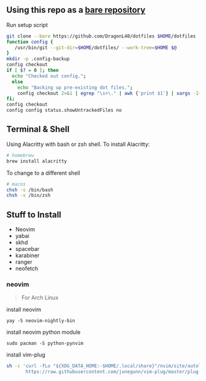 ## Using this repo as a [bare repository](https://www.atlassian.com/git/tutorials/dotfiles)
Run setup script
```bash
git clone --bare https://github.com/DragonL40/dotfiles $HOME/dotfiles
function config {
   /usr/bin/git --git-dir=$HOME/dotfiles/ --work-tree=$HOME $@
}
mkdir -p .config-backup
config checkout
if [ $? = 0 ]; then
  echo "Checked out config.";
  else
    echo "Backing up pre-existing dot files.";
    config checkout 2>&1 | egrep "\s+\." | awk {'print $1'} | xargs -I{} mv {} .config-backup/{}
fi;
config checkout
config config status.showUntrackedFiles no
```

## Terminal & Shell
Using Alacritty with bash or zsh shell.
To install Alacritty:
```bash
# homebrew
brew install alacritty
```
To change to a different shell
```bash
# macos
chsh -s /bin/bash
chsh -s /bin/zsh
```

## Stuff to Install
+ Neovim
+ yabai
+ skhd
+ spacebar
+ karabiner
+ ranger
+ neofetch

### neovim
> For Arch Linux

install neovim 
```
yay -S neovim-nightly-bin
```
install neovim python module
```
sudo pacman -S python-pynvim
```
install vim-plug
```sh
sh -c 'curl -fLo "${XDG_DATA_HOME:-$HOME/.local/share}"/nvim/site/autoload/plug.vim --create-dirs \
       https://raw.githubusercontent.com/junegunn/vim-plug/master/plug.vim'
```

